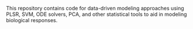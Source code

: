 This repository contains code for data-driven modeling approaches using PLSR, SVM, ODE solvers, PCA, and other statistical tools to aid in modeling biological responses.
